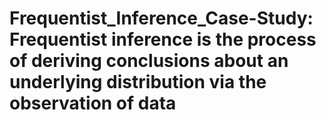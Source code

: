# Frequentist_Inference_Case-Study: Frequentist inference is the process of deriving conclusions about an underlying distribution via the observation of data
